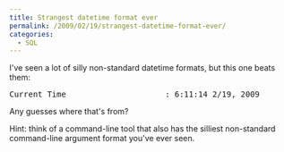 ```yaml
---
title: Strangest datetime format ever
permalink: /2009/02/19/strangest-datetime-format-ever/
categories:
  - SQL
---
```

I've seen a lot of silly non-standard datetime formats, but this one beats them:

<pre>Current Time                     : 6:11:14 2/19, 2009</pre>

Any guesses where that's from?

Hint: think of a command-line tool that also has the silliest non-standard command-line argument format you've ever seen.
